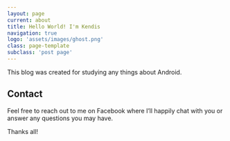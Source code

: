 ```yaml
---
layout: page
current: about
title: Hello World! I'm Kendis
navigation: true
logo: 'assets/images/ghost.png'
class: page-template
subclass: 'post page'
---
```

This blog was created for studying any things about Android. 

## Contact
Feel free to reach out to me on Facebook where I’ll happily chat with you or answer any questions you may have.

Thanks all!